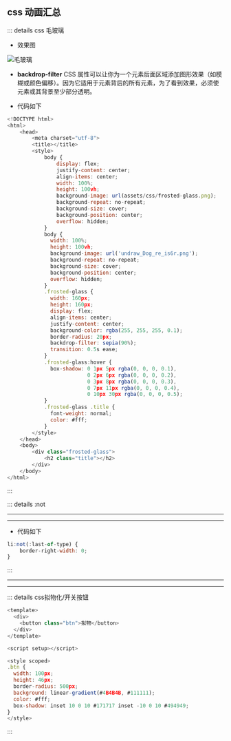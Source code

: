 ## css 动画汇总

::: details css 毛玻璃

- 效果图

![毛玻璃](/assets/css/frosted-glass.jpg)

- **backdrop-filter** CSS 属性可以让你为一个元素后面区域添加图形效果（如模糊或颜色偏移）。因为它适用于元素背后的所有元素，为了看到效果，必须使元素或其背景至少部分透明。

- 代码如下

```js
<!DOCTYPE html>
<html>
	<head>
		<meta charset="utf-8">
		<title></title>
		<style>
			body {
				display: flex;
				justify-content: center;
				align-items: center;
				width: 100%;
				height: 100vh;
				background-image: url(assets/css/frosted-glass.png);
				background-repeat: no-repeat;
				background-size: cover;
				background-position: center;
				overflow: hidden;
			}
			body {
			  width: 100%;
			  height: 100vh;
			  background-image: url('undraw_Dog_re_is6r.png');
			  background-repeat: no-repeat;
			  background-size: cover;
			  background-position: center;
			  overflow: hidden;
			}
			.frosted-glass {
			  width: 160px;
			  height: 160px;
			  display: flex;
			  align-items: center;
			  justify-content: center;
			  background-color: rgba(255, 255, 255, 0.1);
			  border-radius: 20px;
			  backdrop-filter: sepia(90%);
			  transition: 0.5s ease;
			}
			.frosted-glass:hover {
			  box-shadow: 0 1px 5px rgba(0, 0, 0, 0.1),
			              0 2px 6px rgba(0, 0, 0, 0.2),
			              0 3px 8px rgba(0, 0, 0, 0.3),
			              0 7px 11px rgba(0, 0, 0, 0.4),
			              0 10px 30px rgba(0, 0, 0, 0.5);
			}
			.frosted-glass .title {
			  font-weight: normal;
			  color: #fff;
			}
		</style>
	</head>
	<body>
		<div class="frosted-glass">
			<h2 class="title"></h2>
		</div>
	</body>
</html>
```

:::

<script setup>
	import ImitationBtn from '../../../components/CssDemo/Imitation-btn.vue'
	import NotComp from '../../../components/CssDemo/notComp.vue'
</script>

::: details :not
<NotComp navStatus="before" />

----------------

<NotComp navStatus="after" />

-----------------


- 代码如下
```JavaScript
li:not(:last-of-type) {
	border-right-width: 0;
}
```
:::

-----------------


<end-time time="新增时间: 11-01 20:58" mood="never ever forget" />


------------------

::: details css拟物化/开关按钮
<imitation-btn />

```js
<template>
  <div>
    <button class="btn">拟物</button>
  </div>
</template>

<script setup></script>

<style scoped>
.btn {
  width: 100px;
  height: 46px;
  border-radius: 500px;
  background: linear-gradient(#4B4B4B, #111111);
  color: #fff;
  box-shadow: inset 10 0 10 #171717 inset -10 0 10 #494949;
}
</style>

```
:::


